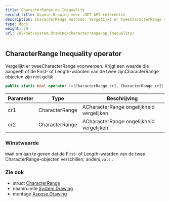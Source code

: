 ```yaml
---
title: CharacterRange.op_Inequality
second_title: Aspose.Drawing voor .NET API-referentie
description: CharacterRange methode. Vergelijkt er tweeCharacterRange voorwerpen. Krijgt een waarde die aangeeft of de First of Lengthwaarden van de twee zijnCharacterRange objecten zijn niet gelijk.
type: docs
weight: 70
url: /nl/net/system.drawing/characterrange/op_inequality/
---
```

## CharacterRange Inequality operator

Vergelijkt er tweeCharacterRange voorwerpen. Krijgt een waarde die aangeeft of de First- of Length-waarden van de twee zijnCharacterRange objecten zijn niet gelijk.

```csharp
public static bool operator !=(CharacterRange cr1, CharacterRange cr2)
```

| Parameter | Type | Beschrijving |
| --- | --- | --- |
| cr1 | CharacterRange | ACharacterRange ongelijkheid vergelijken. |
| cr2 | CharacterRange | ACharacterRange ongelijkheid vergelijken. |

### Winstwaarde

`WAAR` om aan te geven dat de First- of Length-waarden van de twee CharacterRange-objecten verschillen; anders,`vals` .

### Zie ook

* struct [CharacterRange](../)
* naamruimte [System.Drawing](../../characterrange/)
* montage [Aspose.Drawing](../../../)


